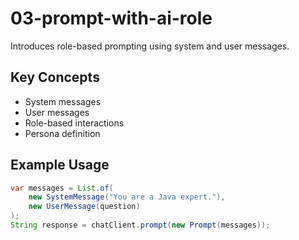 # 03-prompt-with-ai-role

Introduces role-based prompting using system and user messages.

## Key Concepts
- System messages
- User messages
- Role-based interactions
- Persona definition

## Example Usage
```java
var messages = List.of(
    new SystemMessage("You are a Java expert."),
    new UserMessage(question)
);
String response = chatClient.prompt(new Prompt(messages));
```